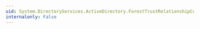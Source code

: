 ```yaml
---
uid: System.DirectoryServices.ActiveDirectory.ForestTrustRelationshipCollisionCollection.IndexOf(System.DirectoryServices.ActiveDirectory.ForestTrustRelationshipCollision)
internalonly: False
---
```

